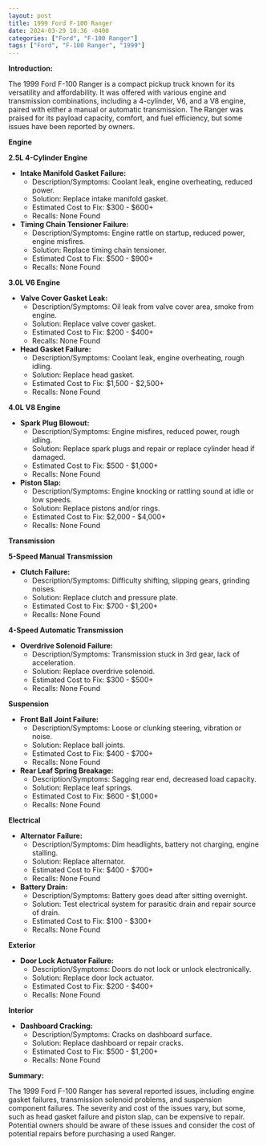 ```yaml
---
layout: post
title: 1999 Ford F-100 Ranger
date: 2024-03-29 10:36 -0400
categories: ["Ford", "F-100 Ranger"]
tags: ["Ford", "F-100 Ranger", "1999"]
---
```

**Introduction:**

The 1999 Ford F-100 Ranger is a compact pickup truck known for its versatility and affordability. It was offered with various engine and transmission combinations, including a 4-cylinder, V6, and a V8 engine, paired with either a manual or automatic transmission. The Ranger was praised for its payload capacity, comfort, and fuel efficiency, but some issues have been reported by owners.

**Engine**

**2.5L 4-Cylinder Engine**

* **Intake Manifold Gasket Failure:**
    * Description/Symptoms: Coolant leak, engine overheating, reduced power.
    * Solution: Replace intake manifold gasket.
    * Estimated Cost to Fix: $300 - $600+
    * Recalls: None Found
* **Timing Chain Tensioner Failure:**
    * Description/Symptoms: Engine rattle on startup, reduced power, engine misfires.
    * Solution: Replace timing chain tensioner.
    * Estimated Cost to Fix: $500 - $900+
    * Recalls: None Found

**3.0L V6 Engine**

* **Valve Cover Gasket Leak:**
    * Description/Symptoms: Oil leak from valve cover area, smoke from engine.
    * Solution: Replace valve cover gasket.
    * Estimated Cost to Fix: $200 - $400+
    * Recalls: None Found
* **Head Gasket Failure:**
    * Description/Symptoms: Coolant leak, engine overheating, rough idling.
    * Solution: Replace head gasket.
    * Estimated Cost to Fix: $1,500 - $2,500+
    * Recalls: None Found

**4.0L V8 Engine**

* **Spark Plug Blowout:**
    * Description/Symptoms: Engine misfires, reduced power, rough idling.
    * Solution: Replace spark plugs and repair or replace cylinder head if damaged.
    * Estimated Cost to Fix: $500 - $1,000+
    * Recalls: None Found
* **Piston Slap:**
    * Description/Symptoms: Engine knocking or rattling sound at idle or low speeds.
    * Solution: Replace pistons and/or rings.
    * Estimated Cost to Fix: $2,000 - $4,000+
    * Recalls: None Found

**Transmission**

**5-Speed Manual Transmission**

* **Clutch Failure:**
    * Description/Symptoms: Difficulty shifting, slipping gears, grinding noises.
    * Solution: Replace clutch and pressure plate.
    * Estimated Cost to Fix: $700 - $1,200+
    * Recalls: None Found

**4-Speed Automatic Transmission**

* **Overdrive Solenoid Failure:**
    * Description/Symptoms: Transmission stuck in 3rd gear, lack of acceleration.
    * Solution: Replace overdrive solenoid.
    * Estimated Cost to Fix: $300 - $500+
    * Recalls: None Found

**Suspension**

* **Front Ball Joint Failure:**
    * Description/Symptoms: Loose or clunking steering, vibration or noise.
    * Solution: Replace ball joints.
    * Estimated Cost to Fix: $400 - $700+
    * Recalls: None Found
* **Rear Leaf Spring Breakage:**
    * Description/Symptoms: Sagging rear end, decreased load capacity.
    * Solution: Replace leaf springs.
    * Estimated Cost to Fix: $600 - $1,000+
    * Recalls: None Found

**Electrical**

* **Alternator Failure:**
    * Description/Symptoms: Dim headlights, battery not charging, engine stalling.
    * Solution: Replace alternator.
    * Estimated Cost to Fix: $400 - $700+
    * Recalls: None Found
* **Battery Drain:**
    * Description/Symptoms: Battery goes dead after sitting overnight.
    * Solution: Test electrical system for parasitic drain and repair source of drain.
    * Estimated Cost to Fix: $100 - $300+
    * Recalls: None Found

**Exterior**

* **Door Lock Actuator Failure:**
    * Description/Symptoms: Doors do not lock or unlock electronically.
    * Solution: Replace door lock actuator.
    * Estimated Cost to Fix: $200 - $400+
    * Recalls: None Found

**Interior**

* **Dashboard Cracking:**
    * Description/Symptoms: Cracks on dashboard surface.
    * Solution: Replace dashboard or repair cracks.
    * Estimated Cost to Fix: $500 - $1,200+
    * Recalls: None Found

**Summary:**

The 1999 Ford F-100 Ranger has several reported issues, including engine gasket failures, transmission solenoid problems, and suspension component failures. The severity and cost of the issues vary, but some, such as head gasket failure and piston slap, can be expensive to repair. Potential owners should be aware of these issues and consider the cost of potential repairs before purchasing a used Ranger.
